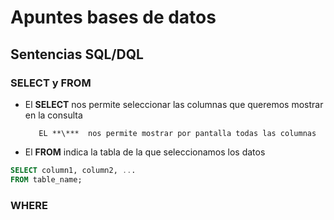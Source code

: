 # Apuntes bases de datos

## Sentencias SQL/DQL

### SELECT y FROM

* El **SELECT** nos permite seleccionar las columnas que queremos mostrar en la consulta

         EL **\***  nos permite mostrar por pantalla todas las columnas

* El **FROM** indica la tabla de la que seleccionamos los datos


```sql
SELECT column1, column2, ...
FROM table_name;
```
### WHERE
